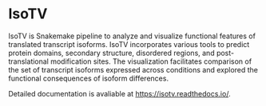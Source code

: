 # IsoTV

IsoTV is Snakemake pipeline to analyze and visualize functional features of translated transcript isoforms. IsoTV incorporates various tools to predict protein domains, secondary structure, disordered regions, and post-translational modification sites. The visualization facilitates comparison of the set of transcript isoforms expressed across conditions and explored the functional consequences of isoform differences.

Detailed documentation is avaliable at https://isotv.readthedocs.io/.

